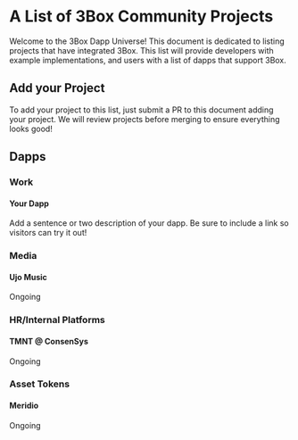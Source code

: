 # A List of 3Box Community Projects
Welcome to the 3Box Dapp Universe! This document is dedicated to listing projects that have integrated 3Box. This list will provide developers with example implementations, and users with a list of dapps that support 3Box.

## Add your Project
To add your project to this list, just submit a PR to this document adding your project. We will review projects before merging to ensure everything looks good!

## Dapps

### Work

#### Your Dapp
Add a sentence or two description of your dapp. Be sure to include a link so visitors can try it out!

### Media

#### Ujo Music
Ongoing

### HR/Internal Platforms

#### TMNT @ ConsenSys
Ongoing

### Asset Tokens

#### Meridio
Ongoing
